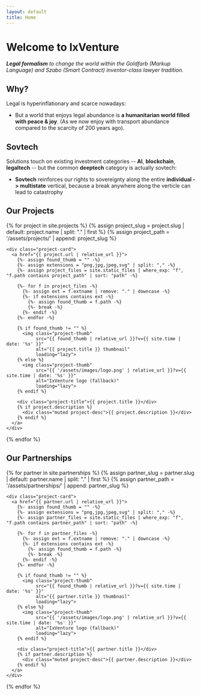 ```yaml
---
layout: default
title: Home
---
```


# Welcome to IxVenture
***Legal formalism** to change the world within the Goldfarb (Markup Language) and Szabo (Smart Contract) inventor-class lawyer tradition.*

## Why? 

Legal is hyperinflationary and scarce nowadays: 

* But a world that enjoys legal abundance is **a humanitarian world filled with peace & joy**. (As we now enjoy with transport abundance compared to the scarcity of 200 years ago).

## Sovtech

Solutions touch on existing investment categories -- **AI**, **blockchain**, **legaltech** -- but the common **deeptech** category is actually sovtech: 

* **Sovtech** reinforces our rights to sovereignty along the entire **individual -> multistate** vertical, because a break anywhere along the verticle can lead to catastrophy

## Our Projects

<div class="project-grid">
  {% for project in site.projects %}
    {% assign project_slug = project.slug | default: project.name | split: "." | first %}
    {% assign project_path = '/assets/projects/' | append: project_slug %}

    <div class="project-card">
      <a href="{{ project.url | relative_url }}">
        {%- assign found_thumb = "" -%}
        {%- assign extensions = "png,jpg,jpeg,svg" | split: "," -%}
        {%- assign project_files = site.static_files | where_exp: "f", "f.path contains project_path" | sort: "path" -%}

        {%- for f in project_files -%}
          {%- assign ext = f.extname | remove: "." | downcase -%}
          {%- if extensions contains ext -%}
            {%- assign found_thumb = f.path -%}
            {%- break -%}
          {%- endif -%}
        {%- endfor -%}

        {% if found_thumb != "" %}
          <img class="project-thumb"
               src="{{ found_thumb | relative_url }}?v={{ site.time | date: '%s' }}"
               alt="{{ project.title }} thumbnail"
               loading="lazy">
        {% else %}
          <img class="project-thumb"
               src="{{ '/assets/images/logo.png' | relative_url }}?v={{ site.time | date: '%s' }}"
               alt="IxVenture logo (fallback)"
               loading="lazy">
        {% endif %}

        <div class="project-title">{{ project.title }}</div>
        {% if project.description %}
          <div class="muted project-desc">{{ project.description }}</div>
        {% endif %}
      </a>
    </div>
  {% endfor %}
</div>

## Our Partnerships

<div class="project-grid">
  {% for partner in site.partnerships %}
    {% assign partner_slug = partner.slug | default: partner.name | split: "." | first %}
    {% assign partner_path = '/assets/partnerships/' | append: partner_slug %}

    <div class="project-card">
      <a href="{{ partner.url | relative_url }}">
        {%- assign found_thumb = "" -%}
        {%- assign extensions = "png,jpg,jpeg,svg" | split: "," -%}
        {%- assign partner_files = site.static_files | where_exp: "f", "f.path contains partner_path" | sort: "path" -%}

        {%- for f in partner_files -%}
          {%- assign ext = f.extname | remove: "." | downcase -%}
          {%- if extensions contains ext -%}
            {%- assign found_thumb = f.path -%}
            {%- break -%}
          {%- endif -%}
        {%- endfor -%}

        {% if found_thumb != "" %}
          <img class="project-thumb"
               src="{{ found_thumb | relative_url }}?v={{ site.time | date: '%s' }}"
               alt="{{ partner.title }} thumbnail"
               loading="lazy">
        {% else %}
          <img class="project-thumb"
               src="{{ '/assets/images/logo.png' | relative_url }}?v={{ site.time | date: '%s' }}"
               alt="IxVenture logo (fallback)"
               loading="lazy">
        {% endif %}

        <div class="project-title">{{ partner.title }}</div>
        {% if partner.description %}
          <div class="muted project-desc">{{ partner.description }}</div>
        {% endif %}
      </a>
    </div>
  {% endfor %}
</div>
